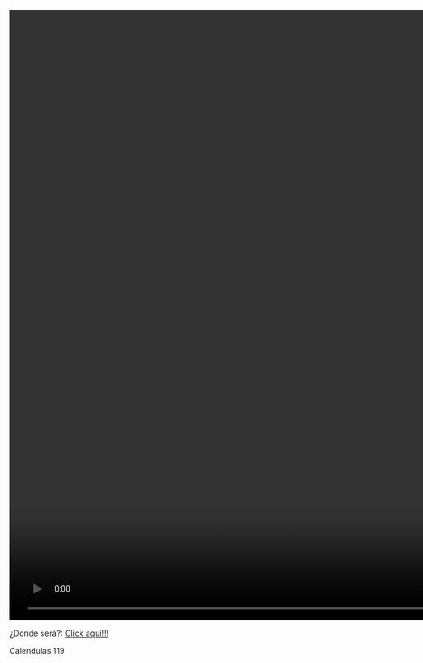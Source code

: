 <!doctype html>
<html>
	<head>
		<meta charset="utf-8">
		<title>
			Mi cumpleaños!!!
		</title>
		<link href="CSS/CSS.css" rel="stylesheet" type="text/css">
	</head>
	<body background="Imagen/images.jpg" marginwidth="0">
		<center><p>
			<video width="1895" height="1080" contextmenu muted="muted" autoplay="autoplay" loop="loop">
				<source src="Videos/Fondo.mp4" type="video/mp4">
			</video>
		</p></center>
		<p span class="Titulo">¿Donde será?: <a href="https://maps.app.goo.gl/F5mHAV4GmBcjojdPA">Click aqui!!!</a></p>
		<p class="Titulo">Calendulas 119</p>
	</body>
</html>
